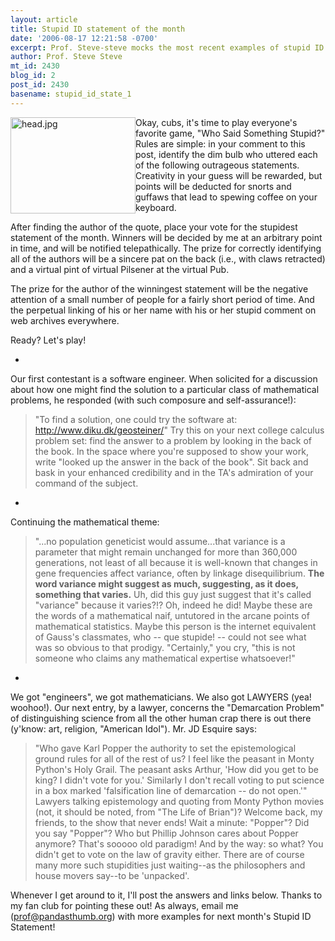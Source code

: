 ```yaml
---
layout: article
title: Stupid ID statement of the month
date: '2006-08-17 12:21:58 -0700'
excerpt: Prof. Steve-steve mocks the most recent examples of stupid ID utterances
author: Prof. Steve Steve
mt_id: 2430
blog_id: 2
post_id: 2430
basename: stupid_id_state_1
---
```

<img src="/PT/uploads/2006/head.jpg" alt="head.jpg" width="200" height="154" style="float:left;" /> Okay, cubs, it's time to play everyone's favorite game, "Who Said Something Stupid?" Rules are simple: in your comment to this post, identify the dim bulb who uttered each of the following outrageous statements. Creativity in your guess will be rewarded, but points will be deducted for snorts and guffaws that lead to spewing coffee on your keyboard. 

After finding the author of the quote, place your vote for the stupidest statement of the month. Winners will be decided by me at an arbitrary point in time, and will be notified telepathically. The prize for correctly identifying all of the authors will be a sincere pat on the back (i.e., with claws retracted) and a virtual pint of virtual Pilsener at the virtual Pub.

The prize for the author of the winningest statement will be the negative attention of a small number of people for a fairly short period of time. And the perpetual linking of his or her name with his or her stupid comment on web archives everywhere.

Ready? Let's play!


* 
Our first contestant is a software engineer. When solicited for a discussion about how one might find the solution to a particular class of mathematical problems, he responded (with such composure and self-assurance!):
> "To find a solution, one could try the software at: http://www.diku.dk/geosteiner/"
Try this on your next college calculus problem set: find the answer to a problem by looking in the back of the book. In the space where you're supposed to show your work, write "looked up the answer in the back of the book". Sit back and bask in your enhanced credibility and in the TA's admiration of your command of the subject.
* 
Continuing the mathematical theme:
> "...no population geneticist would assume...that variance is a parameter that might remain unchanged for more than 360,000 generations, not least of all because it is well-known that changes in gene frequencies affect variance, often by linkage disequilibrium. **The word variance might suggest as much, suggesting, as it does, something that varies.**
Uh, did this guy just suggest that it's called "variance" because it varies?!? Oh, indeed he did!
Maybe these are the words of a mathematical naif, untutored in the arcane points of mathematical statistics. Maybe this person is the internet equivalent of Gauss's classmates, who -- que stupide! -- could not see what was so obvious to that prodigy. "Certainly," you cry, "this is not someone who claims any mathematical expertise whatsoever!"
* 
We got "engineers", we got mathematicians. We also got LAWYERS (yea! woohoo!). Our next entry, by a lawyer, concerns the "Demarcation Problem" of distinguishing science from all the other human crap there is out there (y'know: art, religion, "American Idol"). Mr. JD Esquire says:
> "Who gave Karl Popper the authority to set the epistemological ground rules for all of the rest of us? I feel like the peasant in Monty Python's Holy Grail. The peasant asks Arthur, 'How did you get to be king? I didn't vote for you.' Similarly I don't recall voting to put science in a box marked 'falsification line of demarcation -- do not open.'"
Lawyers talking epistemology and quoting from Monty Python movies (not, it should be noted, from "The Life of Brian")? Welcome back, my friends, to the show that never ends!
Wait a minute: "Popper"? Did you say "Popper"? Who but Phillip Johnson cares about Popper anymore? That's sooooo old paradigm! And by the way: so what? You didn't get to vote on the law of gravity either.
There are of course many more such stupidities just waiting--as the philosophers and house movers say--to be 'unpacked'.


Whenever I get around to it, I'll post the answers and links below. Thanks to my fan club for pointing these out! As always, email me (prof@pandasthumb.org) with more examples for next month's Stupid ID Statement!
